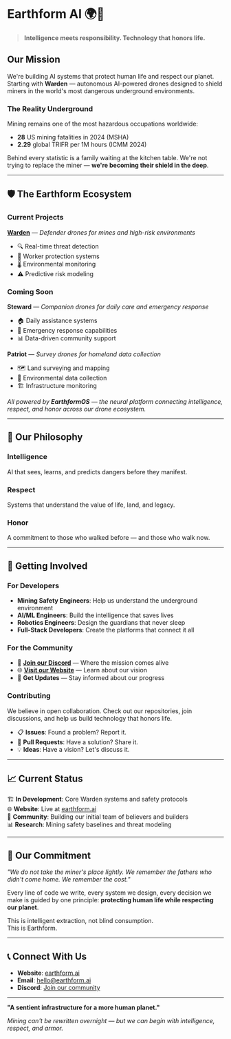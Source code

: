 # Earthform AI 🌍🤖

> **Intelligence meets responsibility. Technology that honors life.**

## Our Mission

We're building AI systems that protect human life and respect our planet. Starting with **Warden** — autonomous AI-powered drones designed to shield miners in the world's most dangerous underground environments.

### The Reality Underground

Mining remains one of the most hazardous occupations worldwide:
- **28** US mining fatalities in 2024 (MSHA)
- **2.29** global TRIFR per 1M hours (ICMM 2024)

Behind every statistic is a family waiting at the kitchen table. We're not trying to replace the miner — **we're becoming their shield in the deep**.

---

## 🛡️ The Earthform Ecosystem

### Current Projects

**[Warden](https://github.com/Earthform-AI/warden-landing)** — *Defender drones for mines and high-risk environments*
- 🔍 Real-time threat detection
- 👷 Worker protection systems  
- 🌡️ Environmental monitoring
- ⚠️ Predictive risk modeling

### Coming Soon

**Steward** — *Companion drones for daily care and emergency response*
- 🏠 Daily assistance systems
- 🚨 Emergency response capabilities
- 📊 Data-driven community support

**Patriot** — *Survey drones for homeland data collection*
- 🗺️ Land surveying and mapping
- 🌿 Environmental data collection
- 🏗️ Infrastructure monitoring

*All powered by **EarthformOS** — the neural platform connecting intelligence, respect, and honor across our drone ecosystem.*

---

## 🧠 Our Philosophy

### Intelligence
AI that sees, learns, and predicts dangers before they manifest.

### Respect  
Systems that understand the value of life, land, and legacy.

### Honor
A commitment to those who walked before — and those who walk now.

---

## 🚀 Getting Involved

### For Developers
- **Mining Safety Engineers**: Help us understand the underground environment
- **AI/ML Engineers**: Build the intelligence that saves lives
- **Robotics Engineers**: Design the guardians that never sleep
- **Full-Stack Developers**: Create the platforms that connect it all

### For the Community
- 💬 **[Join our Discord](https://discord.gg/earthform)** — Where the mission comes alive
- 🌐 **[Visit our Website](https://earthform.ai)** — Learn about our vision
- 📧 **Get Updates** — Stay informed about our progress

### Contributing
We believe in open collaboration. Check out our repositories, join discussions, and help us build technology that honors life.

- 📋 **Issues**: Found a problem? Report it.
- 🔧 **Pull Requests**: Have a solution? Share it.
- 💡 **Ideas**: Have a vision? Let's discuss it.

---

## 📈 Current Status

🏗️ **In Development**: Core Warden systems and safety protocols  
🌐 **Website**: Live at [earthform.ai](https://earthform.ai)  
👥 **Community**: Building our initial team of believers and builders  
📊 **Research**: Mining safety baselines and threat modeling  

---

## 🎯 Our Commitment

*"We do not take the miner's place lightly. We remember the fathers who didn't come home. We remember the cost."*

Every line of code we write, every system we design, every decision we make is guided by one principle: **protecting human life while respecting our planet**.

This is intelligent extraction, not blind consumption.  
This is Earthform.

---

## 📞 Connect With Us

- **Website**: [earthform.ai](https://earthform.ai)
- **Email**: [hello@earthform.ai](mailto:joshbyrom.mobile@gmail.com)
- **Discord**: [Join our community](https://discord.gg/RFbCbX3dfP)

---

**"A sentient infrastructure for a more human planet."**

*Mining can't be rewritten overnight — but we can begin with intelligence, respect, and armor.*

